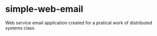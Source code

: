 # simple-web-email
Web service email application created for a pratical work of distributed systems class

